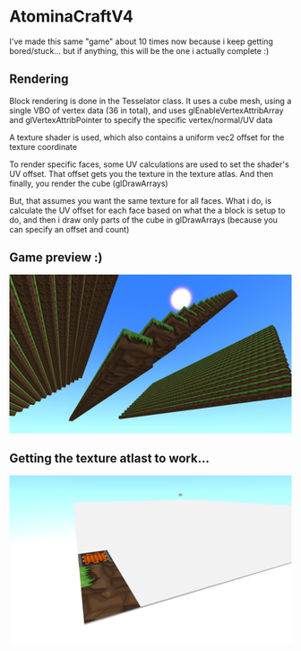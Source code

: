 # AtominaCraftV4

I've made this same "game" about 10 times now because i keep getting bored/stuck... but if anything, this will be the one i actually complete :)

## Rendering
Block rendering is done in the Tesselator class. It uses a cube mesh, using a single VBO of vertex data (36 in total), and uses glEnableVertexAttribArray and glVertexAttribPointer to specify the specific vertex/normal/UV data

A texture shader is used, which also contains a uniform vec2 offset for the texture coordinate 

To render specific faces, some UV calculations are used to set the shader's UV offset. That offset gets you the texture in the texture atlas. And then finally, you render the cube (glDrawArrays)

But, that assumes you want the same texture for all faces. What i do, is calculate the UV offset for each face based on what the a block is setup to do, and then i draw only parts of the cube in glDrawArrays (because you can specify an offset and count)

## Game preview :)
![](AtominaCraftV4_2022-03-19_09.46.46.png)

## Getting the texture atlast to work...
![](AtominaCraftV4_2022-03-18_17.02.48.png)
